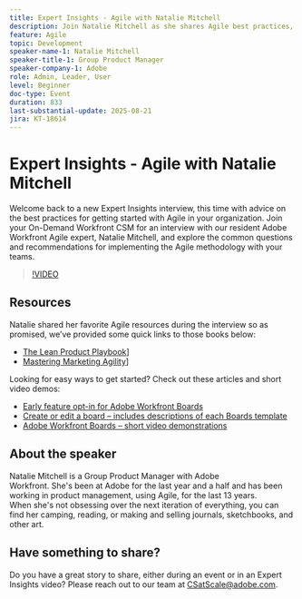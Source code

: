 ```yaml
---
title: Expert Insights - Agile with Natalie Mitchell
description: Join Natalie Mitchell as she shares Agile best practices, resources, and tips to successfully implement Agile with your Workfront teams.
feature: Agile
topic: Development
speaker-name-1: Natalie Mitchell
speaker-title-1: Group Product Manager
speaker-company-1: Adobe
role: Admin, Leader, User
level: Beginner
doc-type: Event
duration: 833
last-substantial-update: 2025-08-21
jira: KT-18614
---
```


# Expert Insights - Agile with Natalie Mitchell

Welcome back to a new Expert Insights interview, this time with advice on the best practices for getting started with Agile in your organization. Join your On-Demand Workfront CSM for an interview with our resident Adobe Workfront Agile expert, Natalie Mitchell, and explore the common questions and recommendations for implementing the Agile methodology with your teams.

>[!VIDEO](https://video.tv.adobe.com/v/3469891/?learn=on&enablevpops)

## Resources

Natalie shared her favorite Agile resources during the interview so as promised, we’ve provided some quick links to those books below: 
* [The Lean Product Playbook](https://leanproductplaybook.com/)] 
* [Mastering Marketing Agility](https://masteringmarketingagility.com/)] 

Looking for easy ways to get started? Check out these articles and short video demos: 

* [Early feature opt-in for Adobe Workfront Boards](https://experienceleague.adobe.com/docs/workfront/using/agile/boards-in-workfront/boards-early-feature-opt-in.html?lang=en)
* [Create or edit a board – includes descriptions of each Boards template](https://experienceleague.adobe.com/docs/workfront/using/agile/boards-in-workfront/create-edit-board.html?lang=en)
* [Adobe Workfront Boards – short video demonstrations](https://experienceleague.adobe.com/docs/workfront/using/agile/boards-in-workfront/boards-video-demonstrations.html?lang=en)

## About the speaker

Natalie Mitchell is a Group Product Manager with Adobe Workfront. She's been at Adobe for the last year and a half and has been working in product management, using Agile, for the last 13 years. When she's not obsessing over the next iteration of everything, you can find her camping, reading, or making and selling journals, sketchbooks, and other art. 

## Have something to share?

Do you have a great story to share, either during an event or in an Expert Insights video? Please reach out to our team at [CSatScale@adobe.com](mailto:CSatScale@adobe.com).

